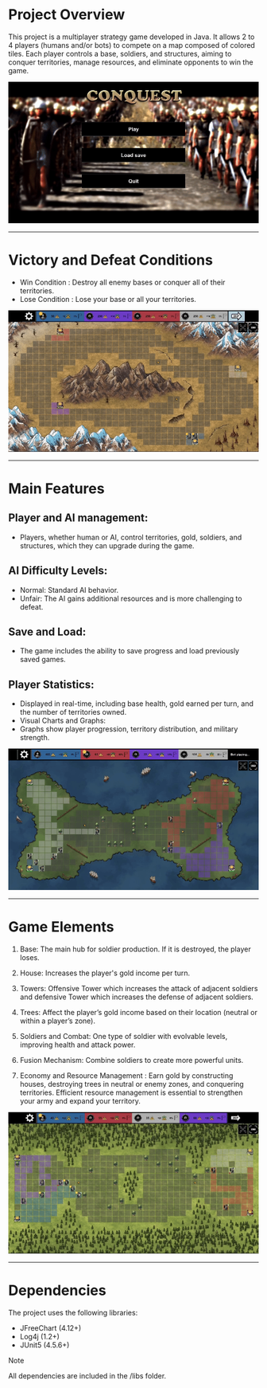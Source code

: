 # Project Overview
This project is a multiplayer strategy game developed in Java. It allows 2 to 4 players (humans and/or bots) to compete on a map composed of colored tiles. Each player controls a base, soldiers, and structures, aiming to conquer territories, manage resources, and eliminate opponents to win the game.

![Application screenshot 1](https://github.com/ericbeaubrun/portfolio/blob/master/public/resources/projects/conquete1.gif)

---

# Victory and Defeat Conditions

- Win Condition : Destroy all enemy bases or conquer all of their territories.
- Lose Condition : Lose your base or all your territories.

![Application screenshot 1](https://github.com/ericbeaubrun/portfolio/blob/master/public/resources/projects/conquete2.gif)

---

# Main Features

## Player and AI management:
- Players, whether human or AI, control territories, gold, soldiers, and structures, which they can upgrade during the game.
  
## AI Difficulty Levels:
- Normal: Standard AI behavior.
- Unfair: The AI gains additional resources and is more challenging to defeat.
  
## Save and Load:
- The game includes the ability to save progress and load previously saved games.
  
## Player Statistics:
- Displayed in real-time, including base health, gold earned per turn, and the number of territories owned.
- Visual Charts and Graphs:
- Graphs show player progression, territory distribution, and military strength.

![Application screenshot 1](https://github.com/ericbeaubrun/portfolio/blob/master/public/resources/projects/conquete3.gif)

---

# Game Elements

1. Base:
The main hub for soldier production. If it is destroyed, the player loses.

2. House:
Increases the player's gold income per turn.

3. Towers:
Offensive Tower which increases the attack of adjacent soldiers and defensive Tower which increases the defense of adjacent soldiers.

4. Trees:
Affect the player’s gold income based on their location (neutral or within a player’s zone).

5. Soldiers and Combat:
One type of soldier with evolvable levels, improving health and attack power.

6. Fusion Mechanism: Combine soldiers to create more powerful units.

7. Economy and Resource Management :
Earn gold by constructing houses, destroying trees in neutral or enemy zones, and conquering territories. Efficient resource management is essential to strengthen your army and expand your territory.

![Application screenshot 1](https://github.com/ericbeaubrun/portfolio/blob/master/public/resources/projects/conquete4.gif)

---

# Dependencies
The project uses the following libraries:
- JFreeChart (4.12+)
- Log4j (1.2+)
- JUnit5 (4.5.6+)
  
>[!NOTE]
> All dependencies are included in the /libs folder.

